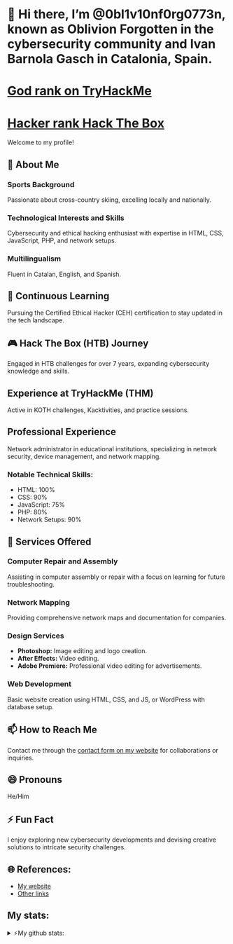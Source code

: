 # 👋 Hi there, I’m @0bl1v10nf0rg0773n, known as Oblivion Forgotten in the cybersecurity community and Ivan Barnola Gasch in Catalonia, Spain.
# [God rank on TryHackMe](https://tryhackme.com/r/0BL1V10NF0RG0773)
# [Hacker rank Hack The Box](https://app.hackthebox.com/users/1815479)

Welcome to my profile!

## 👀 About Me

### Sports Background
Passionate about cross-country skiing, excelling locally and nationally.

### Technological Interests and Skills
Cybersecurity and ethical hacking enthusiast with expertise in HTML, CSS, JavaScript, PHP, and network setups.

### Multilingualism
Fluent in Catalan, English, and Spanish.

## 🌱 Continuous Learning
Pursuing the Certified Ethical Hacker (CEH) certification to stay updated in the tech landscape.

## 🎮 Hack The Box (HTB) Journey
Engaged in HTB challenges for over 7 years, expanding cybersecurity knowledge and skills.

## Experience at TryHackMe (THM)
Active in KOTH challenges, Kacktivities, and practice sessions.

## Professional Experience
Network administrator in educational institutions, specializing in network security, device management, and network mapping.

### Notable Technical Skills:
- HTML: 100%
- CSS: 90%
- JavaScript: 75%
- PHP: 80%
- Network Setups: 90%

## 💼 Services Offered

### Computer Repair and Assembly
Assisting in computer assembly or repair with a focus on learning for future troubleshooting.

### Network Mapping
Providing comprehensive network maps and documentation for companies.

### Design Services
- **Photoshop:** Image editing and logo creation.
- **After Effects:** Video editing.
- **Adobe Premiere:** Professional video editing for advertisements.

### Web Development
Basic website creation using HTML, CSS, and JS, or WordPress with database setup.

## 📫 How to Reach Me
Contact me through the [contact form on my website](https://ivan-vcard.xyz) for collaborations or inquiries.

## 😄 Pronouns
He/Him

## ⚡ Fun Fact
I enjoy exploring new cybersecurity developments and devising creative solutions to intricate security challenges.

## 🌐 References:
- [My website](https://ivan-vcard.xyz)
- [Other links](https://linktr.ee/OblivionForgotten)


## My stats:

<details>
  <summary>⚡My github stats:</summary>
![Oblivion's GitHub stats](https://github-readme-stats-oblivion-forgottens-projects.vercel.app/api?username=0bl1v10nf0rg0773n&theme=shadow_red)
</details>
